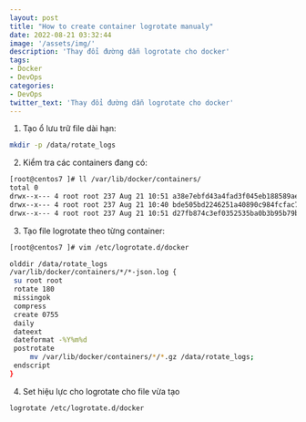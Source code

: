 ```yaml
---
layout: post
title: "How to create container logrotate manualy"
date: 2022-08-21 03:32:44
image: '/assets/img/'
description: 'Thay đổi đường dẫn logrotate cho docker'
tags:
- Docker
- DevOps
categories:
- DevOps
twitter_text: 'Thay đổi đường dẫn logrotate cho docker'
---
```


1. Tạo ổ lưu trữ file dài hạn:
```bash
mkdir -p /data/rotate_logs
```

2. Kiểm tra các containers đang có:
```bash
[root@centos7 ]# ll /var/lib/docker/containers/
total 0
drwx--x--- 4 root root 237 Aug 21 10:51 a38e7ebfd43a4fad3f045eb188589ae7a1e8bc3d1f1b6a135c4d0c00493fc7f4
drwx--x--- 4 root root 237 Aug 21 10:40 bde505bd2246251a40890c984fcfac75b25d23f67f15b5c3035461f38b272547
drwx--x--- 4 root root 237 Aug 21 10:51 d27fb874c3ef0352535ba0b3b95b79b03826f988bbddab386c4610bce2e4b6ba
```

3. Tạo file logrotate theo từng container:

```bash
[root@centos7 ]# vim /etc/logrotate.d/docker

olddir /data/rotate_logs
/var/lib/docker/containers/*/*-json.log {
 su root root
 rotate 180
 missingok
 compress
 create 0755
 daily
 dateext
 dateformat -%Y%m%d
 postrotate
     mv /var/lib/docker/containers/*/*.gz /data/rotate_logs;
 endscript
}
```

4. Set hiệu lực cho logrotate cho file vừa tạo
```bash
logrotate /etc/logrotate.d/docker
```
